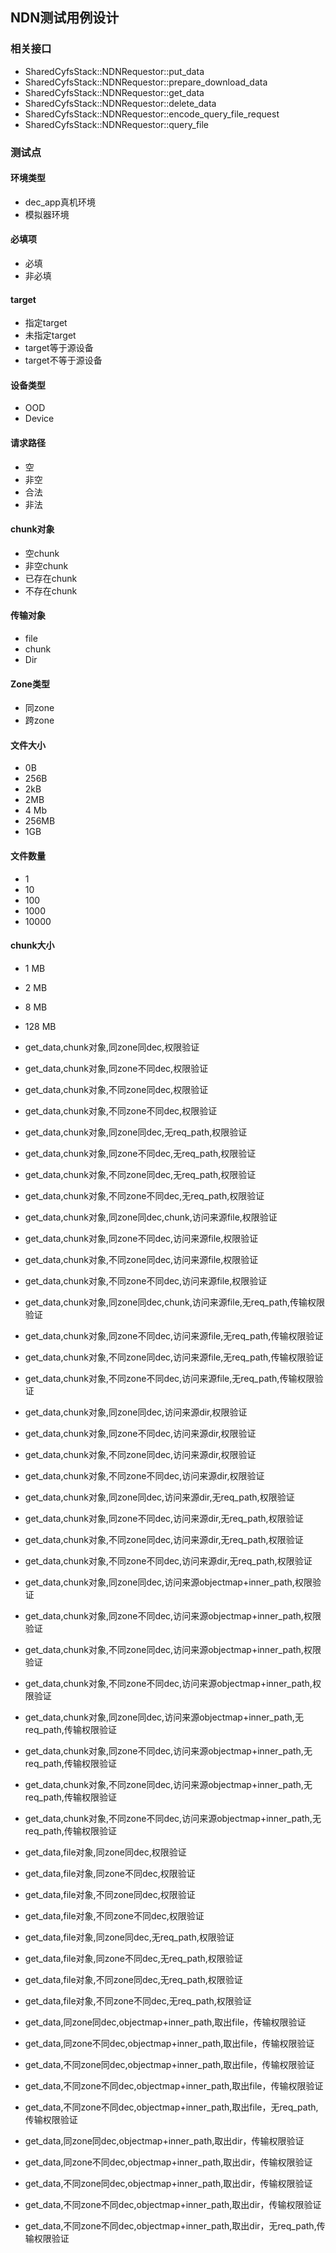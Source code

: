 
## NDN测试用例设计

### 相关接口
* SharedCyfsStack::NDNRequestor::put_data
* SharedCyfsStack::NDNRequestor::prepare_download_data
* SharedCyfsStack::NDNRequestor::get_data
* SharedCyfsStack::NDNRequestor::delete_data
* SharedCyfsStack::NDNRequestor::encode_query_file_request
* SharedCyfsStack::NDNRequestor::query_file

### 测试点
#### 环境类型
* dec_app真机环境
* 模拟器环境

#### 必填项
* 必填
* 非必填

#### target
* 指定target
* 未指定target
* target等于源设备
* target不等于源设备

#### 设备类型
* OOD
* Device

#### 请求路径
* 空
* 非空
* 合法
* 非法

#### chunk对象
* 空chunk
* 非空chunk
* 已存在chunk
* 不存在chunk

#### 传输对象
* file
* chunk
* Dir

#### Zone类型
* 同zone
* 跨zone

#### 文件大小
* 0B
* 256B
* 2kB
* 2MB
* 4 Mb
* 256MB
* 1GB

#### 文件数量
* 1
* 10
* 100
* 1000
* 10000

#### chunk大小
* 1 MB
* 2 MB
* 8 MB
* 128 MB    

* get_data,chunk对象,同zone同dec,权限验证
* get_data,chunk对象,同zone不同dec,权限验证
* get_data,chunk对象,不同zone同dec,权限验证
* get_data,chunk对象,不同zone不同dec,权限验证
* get_data,chunk对象,同zone同dec,无req_path,权限验证
* get_data,chunk对象,同zone不同dec,无req_path,权限验证
* get_data,chunk对象,不同zone同dec,无req_path,权限验证
* get_data,chunk对象,不同zone不同dec,无req_path,权限验证
* get_data,chunk对象,同zone同dec,chunk,访问来源file,权限验证
* get_data,chunk对象,同zone不同dec,访问来源file,权限验证
* get_data,chunk对象,不同zone同dec,访问来源file,权限验证
* get_data,chunk对象,不同zone不同dec,访问来源file,权限验证
* get_data,chunk对象,同zone同dec,chunk,访问来源file,无req_path,传输权限验证
* get_data,chunk对象,同zone不同dec,访问来源file,无req_path,传输权限验证
* get_data,chunk对象,不同zone同dec,访问来源file,无req_path,传输权限验证
* get_data,chunk对象,不同zone不同dec,访问来源file,无req_path,传输权限验证
* get_data,chunk对象,同zone同dec,访问来源dir,权限验证
* get_data,chunk对象,同zone不同dec,访问来源dir,权限验证
* get_data,chunk对象,不同zone同dec,访问来源dir,权限验证
* get_data,chunk对象,不同zone不同dec,访问来源dir,权限验证
* get_data,chunk对象,同zone同dec,访问来源dir,无req_path,权限验证
* get_data,chunk对象,同zone不同dec,访问来源dir,无req_path,权限验证
* get_data,chunk对象,不同zone同dec,访问来源dir,无req_path,权限验证
* get_data,chunk对象,不同zone不同dec,访问来源dir,无req_path,权限验证
* get_data,chunk对象,同zone同dec,访问来源objectmap+inner_path,权限验证
* get_data,chunk对象,同zone不同dec,访问来源objectmap+inner_path,权限验证
* get_data,chunk对象,不同zone同dec,访问来源objectmap+inner_path,权限验证
* get_data,chunk对象,不同zone不同dec,访问来源objectmap+inner_path,权限验证
* get_data,chunk对象,同zone同dec,访问来源objectmap+inner_path,无req_path,传输权限验证
* get_data,chunk对象,同zone不同dec,访问来源objectmap+inner_path,无req_path,传输权限验证
* get_data,chunk对象,不同zone同dec,访问来源objectmap+inner_path,无req_path,传输权限验证
* get_data,chunk对象,不同zone不同dec,访问来源objectmap+inner_path,无req_path,传输权限验证
* get_data,file对象,同zone同dec,权限验证
* get_data,file对象,同zone不同dec,权限验证
* get_data,file对象,不同zone同dec,权限验证
* get_data,file对象,不同zone不同dec,权限验证
* get_data,file对象,同zone同dec,无req_path,权限验证
* get_data,file对象,同zone不同dec,无req_path,权限验证
* get_data,file对象,不同zone同dec,无req_path,权限验证
* get_data,file对象,不同zone不同dec,无req_path,权限验证
* get_data,同zone同dec,objectmap+inner_path,取出file，传输权限验证
* get_data,同zone不同dec,objectmap+inner_path,取出file，传输权限验证
* get_data,不同zone同dec,objectmap+inner_path,取出file，传输权限验证
* get_data,不同zone不同dec,objectmap+inner_path,取出file，传输权限验证
* get_data,不同zone不同dec,objectmap+inner_path,取出file，无req_path,传输权限验证
* get_data,同zone同dec,objectmap+inner_path,取出dir，传输权限验证
* get_data,同zone不同dec,objectmap+inner_path,取出dir，传输权限验证
* get_data,不同zone同dec,objectmap+inner_path,取出dir，传输权限验证
* get_data,不同zone不同dec,objectmap+inner_path,取出dir，传输权限验证
* get_data,不同zone不同dec,objectmap+inner_path,取出dir，无req_path,传输权限验证
